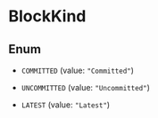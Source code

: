 

# BlockKind

## Enum


* `COMMITTED` (value: `"Committed"`)

* `UNCOMMITTED` (value: `"Uncommitted"`)

* `LATEST` (value: `"Latest"`)



